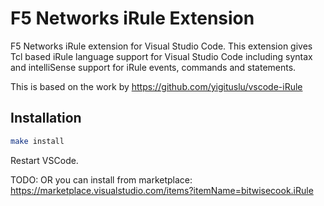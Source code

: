# F5 Networks iRule Extension

F5 Networks iRule extension for Visual Studio Code. This extension gives Tcl based iRule language support for Visual Studio Code including syntax and intelliSense support for iRule events, commands and statements.

This is based on the work by https://github.com/yigituslu/vscode-iRule

## Installation
```sh
make install
```

Restart VSCode.  

TODO:
OR you can install from marketplace: https://marketplace.visualstudio.com/items?itemName=bitwisecook.iRule
